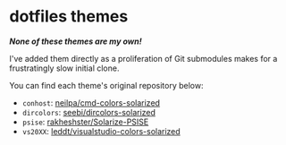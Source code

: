 dotfiles themes
===============

***None of these themes are my own!***

I've added them directly as a proliferation of Git submodules makes for a frustratingly slow initial clone.

You can find each theme's original repository below:

- `conhost`: [neilpa/cmd-colors-solarized](https://github.com/neilpa/cmd-colors-solarized)
- `dircolors`: [seebi/dircolors-solarized](https://github.com/seebi/dircolors-solarized)
- `psise`: [rakheshster/Solarize-PSISE](https://github.com/rakheshster/Solarize-PSISE)
- `vs20XX`: [leddt/visualstudio-colors-solarized](https://github.com/leddt/visualstudio-colors-solarized.git)
